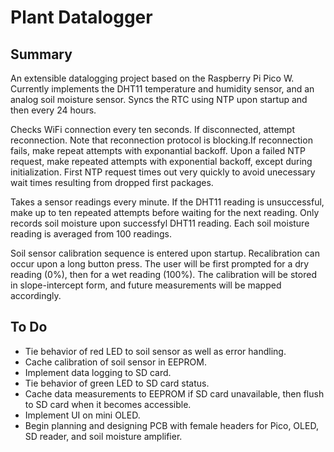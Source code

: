 # Plant Datalogger

## Summary

An extensible datalogging project based on the Raspberry Pi Pico W. Currently implements the DHT11 temperature and humidity sensor, and an analog soil moisture sensor. Syncs the RTC using NTP upon startup and then every 24 hours.

Checks WiFi connection every ten seconds. If disconnected, attempt reconnection. Note that reconnection protocol is blocking.If reconnection fails, make repeat attempts with exponantial backoff. Upon a failed NTP request, make repeated attempts with exponential backoff, except during initialization. First NTP request times out very quickly to avoid unecessary wait times resulting from dropped first packages.

Takes a sensor readings every minute. If the DHT11 reading is unsuccessful, make up to ten repeated attempts before waiting for the next reading. Only records soil moisture upon successfyl DHT11 reading. Each soil moisture reading is averaged from 100 readings.

Soil sensor calibration sequence is entered upon startup. Recalibration can occur upon a long button press. The user will be first prompted for a dry reading (0%), then for a wet reading (100%). The calibration will be stored in slope-intercept form, and future measurements will be mapped accordingly.

## To Do

- Tie behavior of red LED to soil sensor as well as error handling.
- Cache calibration of soil sensor in EEPROM.
- Implement data logging to SD card.
- Tie behavior of green LED to SD card status.
- Cache data measurements to EEPROM if SD card unavailable, then flush to SD card when it becomes accessible.
- Implement UI on mini OLED.
- Begin planning and designing PCB with female headers for Pico, OLED, SD reader, and soil moisture amplifier.
